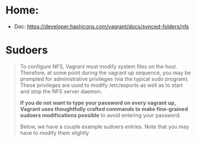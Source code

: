 # Home:
- Doc: https://developer.hashicorp.com/vagrant/docs/synced-folders/nfs

# Sudoers
>To configure NFS, Vagrant must modify system files on the host. Therefore, at some point during the vagrant up sequence, you may be prompted for administrative privileges (via the typical sudo program). These privileges are used to modify /etc/exports as well as to start and stop the NFS server daemon.
>
>**If you do not want to type your password on every vagrant up, Vagrant uses thoughtfully crafted commands to make fine-grained sudoers modifications possible** to avoid entering your password.
>
>Below, we have a couple example sudoers entries. Note that you may have to modify them slightly 
